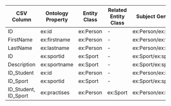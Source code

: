 | CSV Column | Ontology Property | Entity Class | Related Entity Class | Subject Generation | Join Condition |
| --- | --- | --- | --- | --- | --- |
| ID | ex:id | ex:Person | - | ex:Person/ex:id | - |
| FirstName | ex:firstname | ex:Person | - | ex:Person/ex:firstname | - |
| LastName | ex:lastname | ex:Person | - | ex:Person/ex:lastname | - |
| ID | ex:sportid | ex:Sport | - | ex:Sport/ex:sportid | - |
| Description | ex:sportname | ex:Sport | - | ex:Sport/ex:sportname | - |
| ID_Student | ex:id | ex:Person | - | ex:Person/ex:id | - |
| ID_Sport | ex:sportid | ex:Sport | - | ex:Sport/ex:sportid | - |
| ID_Student, ID_Sport | ex:practises | ex:Person | ex:Sport | ex:Person/ex:id | ex:Person/ex:practises = ex:Sport/ex:sportid |
